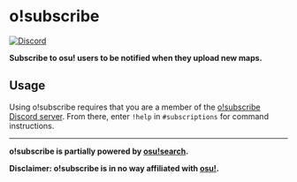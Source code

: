# o!subscribe

[![Discord](https://img.shields.io/badge/Discord-o!subscribe-blue.svg)](https://discord.gg/qaUhTKJ)

**Subscribe to osu! users to be notified when they upload new maps.**

## Usage

Using o!subscribe requires that you are a member of the [o!subscribe Discord server](https://discord.gg/qaUhTKJ).
From there, enter `!help` in `#subscriptions` for command instructions.

***

**o!subscribe is partially powered by [osu!search](https://osusearch.com).**

**Disclaimer: o!subscribe is in no way affiliated with [osu!](https://osu.ppy.sh).**
